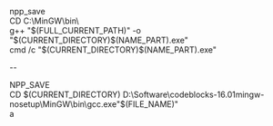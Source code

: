 npp_save   
CD C:\MinGW\bin\   
g++ "$(FULL_CURRENT_PATH)" -o "$(CURRENT_DIRECTORY)\$(NAME_PART).exe"   
cmd /c "$(CURRENT_DIRECTORY)\$(NAME_PART).exe"

--

NPP_SAVE   
CD $(CURRENT_DIRECTORY)   
D:\Software\codeblocks-16.01mingw-nosetup\MinGW\bin\gcc.exe"$(FILE_NAME)"   
a   
